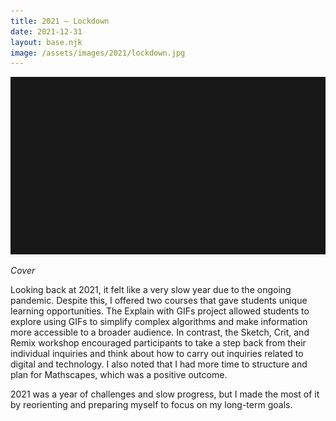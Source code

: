 ```yaml
---
title: 2021 — Lockdown
date: 2021-12-31
layout: base.njk
image: /assets/images/2021/lockdown.jpg
--- 
```


<img class="aspect-ratio-3-2" src="/assets/images/2021/lockdown.jpg"/>

_Cover_

Looking back at 2021, it felt like a very slow year due to the ongoing pandemic. Despite this, I offered two courses that gave students unique learning opportunities. The Explain with GIFs project allowed students to explore using GIFs to simplify complex algorithms and make information more accessible to a broader audience. In contrast, the Sketch, Crit, and Remix workshop encouraged participants to take a step back from their individual inquiries and think about how to carry out inquiries related to digital and technology. I also noted that I had more time to structure and plan for Mathscapes, which was a positive outcome.

2021 was a year of challenges and slow progress, but I made the most of it by reorienting and preparing myself to focus on my long-term goals.